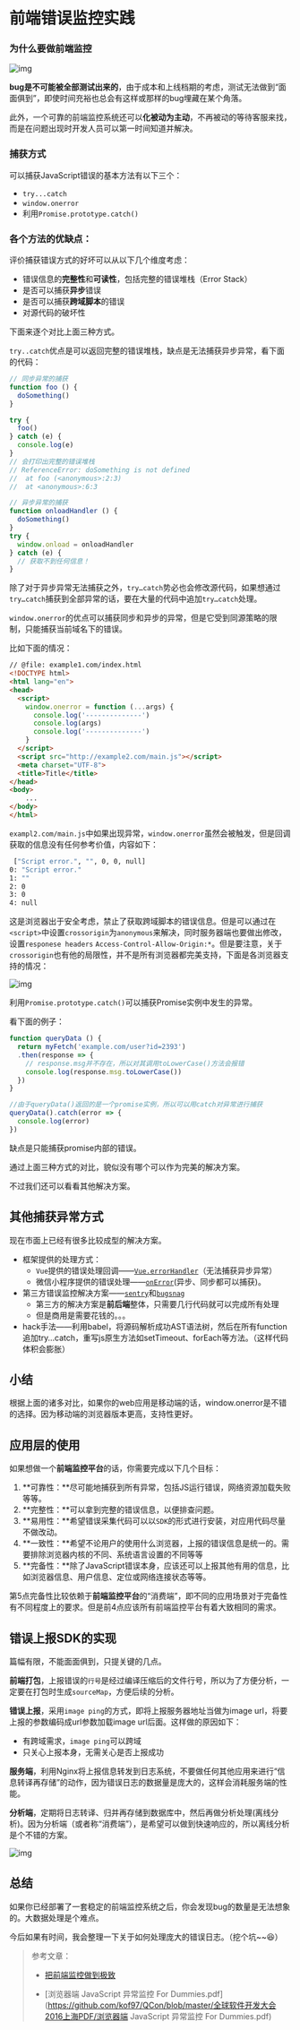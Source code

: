 # 前端错误监控实践

### 为什么要做前端监控

![img](https://zens-pic.oss-cn-shenzhen.aliyuncs.com/static/gift/msc/artwork.png?x-oss-process=style/richbox_pic)

**bug是不可能被全部测试出来的**，由于成本和上线档期的考虑，测试无法做到“面面俱到”，即使时间充裕也总会有这样或那样的bug埋藏在某个角落。

此外，一个可靠的前端监控系统还可以**化被动为主动**，不再被动的等待客服来找，而是在问题出现时开发人员可以第一时间知道并解决。



### 捕获方式

可以捕获JavaScript错误的基本方法有以下三个：
 * `try...catch `
 * `window.onerror`
 * 利用`Promise.prototype.catch()`

   

### 各个方法的优缺点：

评价捕获错误方式的好坏可以从以下几个维度考虑：

* 错误信息的**完整性**和**可读性**，包括完整的错误堆栈（Error Stack）
* 是否可以捕获**异步**错误
* 是否可以捕获**跨域脚本**的错误
* 对源代码的破坏性

下面来逐个对比上面三种方式。

`try..catch`优点是可以返回完整的错误堆栈，缺点是无法捕获异步异常，看下面的代码：

```javascript
// 同步异常的捕获
function foo () {
  doSomething()
}

try {
  foo()
} catch (e) {
  console.log(e)
}
// 会打印出完整的错误堆栈
// ReferenceError: doSomething is not defined
//  at foo (<anonymous>:2:3)
//  at <anonymous>:6:3
```



```javascript
// 异步异常的捕获
function onloadHandler () {
  doSomething()
}
try {
  window.onload = onloadHandler
} catch (e) {
  // 获取不到任何信息！
}
```

除了对于异步异常无法捕获之外，`try…catch`势必也会修改源代码，如果想通过`try…catch`捕获到全部异常的话，要在大量的代码中追加`try…catch`处理。



`window.onerror`的优点可以捕获同步和异步的异常，但是它受到同源策略的限制，只能捕获当前域名下的错误。

比如下面的情况：

```html
// @file: example1.com/index.html
<!DOCTYPE html>
<html lang="en">
<head>
  <script>
    window.onerror = function (...args) {
      console.log('--------------')
      console.log(args)
      console.log('--------------')
    }
  </script>
  <script src="http://example2.com/main.js"></script>
  <meta charset="UTF-8">
  <title>Title</title>
</head>
<body>
	...
</body>
</html>
```

`exampl2.com/main.js`中如果出现异常，`window.onerror`虽然会被触发，但是回调获取的信息没有任何参考价值，内容如下：

```bash
 ["Script error.", "", 0, 0, null]
0: "Script error."
1: ""
2: 0
3: 0
4: null
```

这是浏览器出于安全考虑，禁止了获取跨域脚本的错误信息。但是可以通过在`<script>`中设置`crossorigin`为`anonymous`来解决，同时服务器端也要做出修改，设置`responese headers` `Access-Control-Allow-Origin:*`。但是要注意，关于`crossorigin`也有他的局限性，并不是所有浏览器都完美支持，下面是各浏览器支持的情况：

![img](https://zens-pic.oss-cn-shenzhen.aliyuncs.com/static/gift/msc/crossorigin.jpg)





利用`Promise.prototype.catch()`可以捕获Promise实例中发生的异常。

看下面的例子：

```javascript
function queryData () {
  return myFetch('example.com/user?id=2393')
  .then(response => {
    // response.msg并不存在，所以对其调用toLowerCase()方法会报错
    console.log(response.msg.toLowerCase())
  })
}

//由于queryData()返回的是一个promise实例，所以可以用catch对异常进行捕获
queryData().catch(error => {
  console.log(error)
})

```

缺点是只能捕获promise内部的错误。

通过上面三种方式的对比，貌似没有哪个可以作为完美的解决方案。

不过我们还可以看看其他解决方案。

## 其他捕获异常方式

现在市面上已经有很多比较成型的解决方案。

- 框架提供的处理方式：
  - `Vue`提供的错误处理回调——[`Vue.errorHandler`](https://cn.vuejs.org/v2/api/#errorHandler)（无法捕获异步异常）
  - 微信小程序提供的错误处理——[`onError`](https://developers.weixin.qq.com/miniprogram/dev/reference/api/App.html#onError-String-error)(异步、同步都可以捕获)。
- 第三方错误监控解决方案——[`sentry`](https://sentry.io)和[`bugsnag`](https://docs.bugsnag.com/)
  - 第三方的解决方案是**前后端**整体，只需要几行代码就可以完成所有处理
  - 但是商用是需要花钱的。。。
- hack手法——利用babel，将源码解析成功AST语法树，然后在所有function追加try…catch，重写js原生方法如setTimeout、forEach等方法。（这样代码体积会膨胀）



## 小结

根据上面的诸多对比，如果你的web应用是移动端的话，window.onerror是不错的选择。因为移动端的浏览器版本更高，支持性更好。



## 应用层的使用

如果想做一个**前端监控平台**的话，你需要完成以下几个目标：

1. **可靠性：**尽可能地捕获到所有异常，包括JS运行错误，网络资源加载失败等等。
2. **完整性：**可以拿到完整的错误信息，以便排查问题。
3. **易用性：**希望错误采集代码可以以`SDK`的形式进行安装，对应用代码尽量不做改动。
4. **一致性：**希望不论用户的使用什么浏览器，上报的错误信息是统一的。需要排除浏览器内核的不同、系统语言设置的不同等等
5. **完备性：**除了JavaScript错误本身，应该还可以上报其他有用的信息，比如浏览器信息、用户信息、定位或网络连接状态等等。

第5点完备性比较依赖于**前端监控平台**的“消费端”，即不同的应用场景对于完备性有不同程度上的要求。但是前4点应该所有前端监控平台有着大致相同的需求。



## 错误上报SDK的实现

篇幅有限，不能面面俱到，只提关键的几点。

**前端打包**，上报错误的`行号`是经过编译压缩后的文件行号，所以为了方便分析，一定要在打包时生成`sourceMap`，方便后续的分析。

**错误上报**，采用`image ping`的方式，即将上报服务器地址当做为image url，将要上报的参数编码成url参数加载image url后面。这样做的原因如下：

* 有跨域需求，`image ping`可以跨域
* 只关心上报本身，无需关心是否上报成功

**服务端**，利用Nginx将上报信息转发到日志系统，不要做任何其他应用来进行“信息转译再存储”的动作，因为错误日志的数据量是庞大的，这样会消耗服务端的性能。

**分析端**，定期将日志转译、归并再存储到数据库中，然后再做分析处理(离线分析)。因为分析端（或者称“消费端”），是希望可以做到快速响应的，所以离线分析是个不错的方案。

![img](https://zens-pic.oss-cn-shenzhen.aliyuncs.com/static/gift/msc/%E6%9E%B6%E6%9E%84%E5%9B%BE.jpg)



## 总结

如果你已经部署了一套稳定的前端监控系统之后，你会发现bug的数量是无法想象的。大数据处理是个难点。

今后如果有时间，我会整理一下关于如何处理庞大的错误日志。（挖个坑~~😆）



> 参考文章：
>
> * [把前端监控做到极致](https://zhuanlan.zhihu.com/p/32262716)
>
> * [浏览器端 JavaScript 异常监控 For Dummies.pdf](https://github.com/kof97/QCon/blob/master/全球软件开发大会2016上海PDF/浏览器端 JavaScript 异常监控 For Dummies.pdf)

